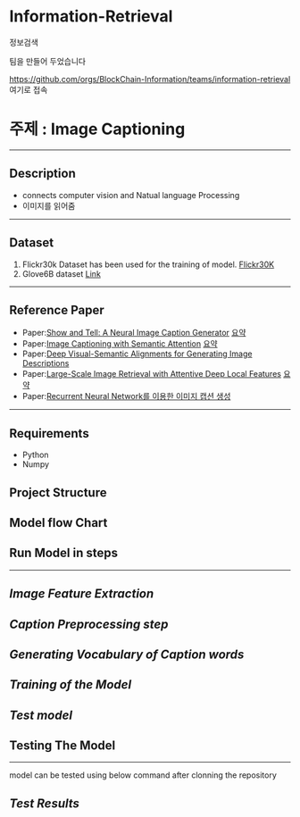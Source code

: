 # Information-Retrieval
정보검색


팀을 만들어 두었습니다

  https://github.com/orgs/BlockChain-Information/teams/information-retrieval  여기로 접속
  
  
# 주제 : Image Captioning


----
## Description
* connects computer vision and Natual language Processing
* 이미지를 읽어줌  
----
## Dataset
1. Flickr30k Dataset has been used for the training of model.
   [Flickr30K](https://www.kaggle.com/hsankesara/flickr-image-dataset)
2. Glove6B dataset [Link](https://drive.google.com/open?id=1GI5sWeCxgJEgToeVmakL69oDlXowXGU4)
----
## Reference Paper
* Paper:[Show and Tell: A Neural Image Caption Generator](https://arxiv.org/pdf/1411.4555.pdf) [요약](https://mrsyee.github.io/nlp/2018/11/24/Show_and_tell/)
* Paper:[Image Captioning with Semantic Attention](https://www.cv-foundation.org/openaccess/content_cvpr_2016/papers/You_Image_Captioning_With_CVPR_2016_paper.pdf) [요약](https://hyeongminlee.github.io/post/pr002_image_captioning/)
* Paper:[Deep Visual-Semantic Alignments for Generating Image Descriptions](https://arxiv.org/pdf/1412.2306.pdf)
* Paper:[Large-Scale Image Retrieval with Attentive Deep Local Features](https://arxiv.org/pdf/1612.06321.pdf) [요약](https://glee1228.tistory.com/3)
* Paper:[Recurrent Neural Network를 이용한 이미지 캡션 생성](https://www.kci.go.kr/kciportal/ci/sereArticleSearch/ciSereArtiView.kci?sereArticleSearchBean.artiId=ART002133166)
----
## Requirements
* Python
* Numpy

## Project Structure


## Model flow Chart

## Run Model in steps
---
*Image Feature Extraction*
--------------------------

*Caption Preprocessing step*
--------------------------

*Generating Vocabulary of Caption words*
--------------------------

*Training of the Model*
--------------------------

*Test model*
--------------------------

## Testing The Model
---
model can be tested using below command after clonning the repository


*Test Results*
--------------

  
